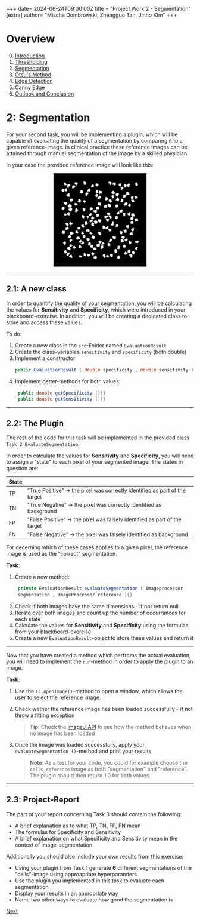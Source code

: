 +++
date= 2024-06-24T09:00:00Z
title = "Project Work 2 - Segmentation"
[extra]
author= "Mischa Dombrowski, Zhengguo Tan, Jinho Kim"
+++

# Overview

0) [Introduction](../introduction)
1) [Thresholding](../thresholding)
2) [Segmentation](../segmentation)
3) [Otsu's Method](../otsu)
4) [Edge Detection](../edgedetection) 
5) [Canny Edge](../cannyedge) 
6) [Outlook and Conclusion](../conclusion)


# 2: Segmentation 

For your second task, you will be implementing a plugin, which will be capable of evaluating the quality of a segmentation by comparing it to a given reference-image. In clinical practice these reference images can be attained through manual segmentation of the image by a skilled physician.

In your case the provided reference image will look like this:

<center><img src="../cells_reference.png" width="250" height="250"></center>

---

## 2.1: A new class


In order to quantify the quality of your segmentation, you will be calculating the values for __Sensitivity__ and __Specificity__, which were introduced in your blackboard-exercise. In addition, you will be creating a dedicated class to store and access these values. 

To do:

1. Create a new class in the `src`-Folder named `EvaluationResult` 
2. Create the class-variables `sensitivity` and `specificity` (both double)
3. Implement a constructor:
   ```java
   public EvaluationResult ( double specificity , double sensitivity ){}
   ```
4. Implement getter-methods for both values:
   ```java
    public double getSpecificity (){}
    public double getSensitivity (){}
   ```

---
## 2.2: The Plugin

The rest of the code for this task will be implemented in the provided class `Task_2_EvaluateSegmentation`.

In order to calculate the values for __Sensitivity__ and __Specificity__, you will need to assign a "state" to each pixel of your segmented image. The states in question are:

|State||
| ----------- | ----------- |
|TP|"True Positive" &rarr; the pixel was correctly identified as part of the target|
|TN| "True Negative" &rarr; the pixel was correctly identified  as background |
|FP|"False Positive" &rarr; the pixel was falsely identified as part of the target|
|FN|"False Negative" &rarr; the pixel was falsely identified as background|

For decerning which of these cases applies to a given pixel, the reference image is used as the "correct" segmentation.

**Task**:

1. Create a new method:
   ```java
    private EvaluationResult evaluateSegmentation ( Imageprocessor
    segmentation , ImageProcessor reference ){}
   ```
2. Check if both images have the same dimensions - if not return null
3. Iterate over both images and count up the number of occurrances for each state 
4. Calculate the values for __Sensitivity__ and __Specificity__ using the formulas from your blackboard-exercise
5. Create a new `EvaluationResult`-object to store these values and return it
---

Now that you have created a method which perfroms the actual evaluation, you will need to implement the `run`-method in order to apply the plugin to an image. 

**Task**:

1. Use the `IJ.openImage()`-method to open a window, which allows the user to select the reference image.
2. Check wether the reference image has been loaded successfully - if not throw a fitting exception

   >__Tip__: 
    Check the [ImageJ-API](https://imagej.net/ij/developer/api/ij/ij/io/Opener.html) to see how the method behaves when no image has been loaded

3. Once the image was loaded successfully, apply your `evaluateSegmentation ()`-method and print your results

   >__Note__: As a test for your code, you could for example choose the `cells_reference` image as both "segmentation" and "reference". The plugin should then return 1.0 for both values.

---
## 2.3: Project-Report

The part of your report concerning Task 3 should contain the following:

+ A brief explanation as to what TP, TN, FP, FN mean
+ The formulas for Specificity and Sensitivity
+ A brief explanation on what Specificity and Sensitivity mean in the context of image-segmentation

Additionally you should also include your own results from this exercise:

+ Using your plugin from Task 1 generate __6__ different segmentations of the "cells"-image using approapriate hyperparamters. 
+ Use the plugin you implemented in this task to evaluate each segmentation 
+ Display your results in an appropriate way 
+ Name two other ways to evaluate how good the segmentation is


[Next](../otsu)